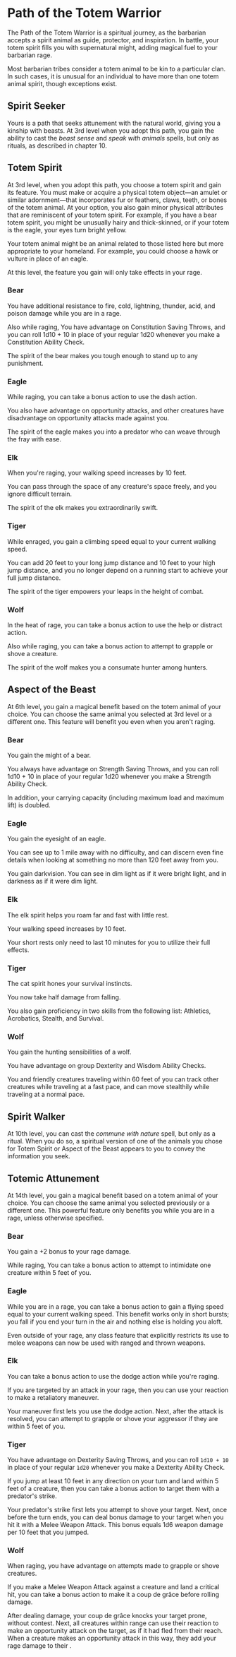 # Path of the Totem Warrior
The Path of the Totem Warrior is a spiritual journey, as the barbarian accepts a spirit animal as guide, protector, and inspiration.
In battle, your totem spirit fills you with supernatural might, adding magical fuel to your barbarian rage.

Most barbarian tribes consider a totem animal to be kin to a particular clan.
In such cases, it is unusual for an individual to have more than one totem animal spirit, though exceptions exist.

## Spirit Seeker
Yours is a path that seeks attunement with the natural world, giving you a kinship with beasts.
At 3rd level when you adopt this path, you gain the ability to cast the *beast sense* and *speak with animals* spells, but only as rituals, as described in chapter 10.

## Totem Spirit
At 3rd level, when you adopt this path, you choose a totem spirit and gain its feature.
You must make or acquire a physical totem object—an amulet or similar adornment—that incorporates fur or feathers, claws, teeth, or bones of the totem animal.
At your option, you also gain minor physical attributes that are reminiscent of your totem spirit.
For example, if you have a bear totem spirit, you might be unusually hairy and thick-skinned, or if your totem is the eagle, your eyes turn bright yellow.

Your totem animal might be an animal related to those listed here but more appropriate to your homeland.
For example, you could choose a hawk or vulture in place of an eagle.

At this level, the feature you gain will only take effects in your rage.

### Bear
You have additional resistance to fire, cold, lightning, thunder, acid, and poison damage while you are in a rage.

Also while raging, You have advantage on Constitution Saving Throws, and you can roll 1d10 + 10 in place of your regular 1d20 whenever you make a Constitution Ability Check.

The spirit of the bear makes you tough enough to stand up to any punishment.

### Eagle
While raging, you can take a bonus action to use the dash action.

You also have advantage on opportunity attacks, and other creatures have disadvantage on opportunity attacks made against you.

The spirit of the eagle makes you into a predator who can weave through the fray with ease.

### Elk
When you're raging, your walking speed increases by 10 feet.

You can pass through the space of any creature's space freely, and you ignore difficult terrain.

The spirit of the elk makes you extraordinarily swift.

### Tiger
While enraged, you gain a climbing speed equal to your current walking speed.

You can add 20 feet to your long jump distance and 10 feet to your high jump distance, and you no longer depend on a running start to achieve your full jump distance.

The spirit of the tiger empowers your leaps in the height of combat.

### Wolf
In the heat of rage, you can take a bonus action to use the help or distract action.

Also while raging, you can take a bonus action to attempt to grapple or shove a creature.

The spirit of the wolf makes you a consumate hunter among hunters.

## Aspect of the Beast
At 6th level, you gain a magical benefit based on the totem animal of your choice.
You can choose the same animal you selected at 3rd level or a different one.
This feature will benefit you even when you aren't raging.

### Bear
You gain the might of a bear.

You always have advantage on Strength Saving Throws, and you can roll 1d10 + 10 in place of your regular 1d20 whenever you make a Strength Ability Check.

In addition, your carrying capacity (including maximum load and maximum lift) is doubled.

### Eagle
You gain the eyesight of an eagle.

You can see up to 1 mile away with no difficulty, and can discern even fine details when looking at something no more than 120 feet away from you.

You gain darkvision.
You can see in dim light as if it were bright light, and in darkness as if it were dim light.

### Elk
The elk spirit helps you roam far and fast with little rest.

Your walking speed increases by 10 feet.

Your short rests only need to last 10 minutes for you to utilize their full effects.

### Tiger
The cat spirit hones your survival instincts.

You now take half damage from falling.

You also gain proficiency in two skills from the following list: Athletics, Acrobatics, Stealth, and Survival.

### Wolf
You gain the hunting sensibilities of a wolf.

You have advantage on group Dexterity and Wisdom Ability Checks.

You and friendly creatures traveling within 60 feet of you can track other creatures while traveling at a fast pace, and can move stealthily while traveling at a normal pace.

## Spirit Walker
At 10th level, you can cast the *commune with nature* spell, but only as a ritual.
When you do so, a spiritual version of one of the animals you chose for Totem Spirit or Aspect of the Beast appears to you to convey the information you seek.

## Totemic Attunement
At 14th level, you gain a magical benefit based on a totem animal of your choice.
You can choose the same animal you selected previously or a different one.
This powerful feature only benefits you while you are in a rage, unless otherwise specified.

### Bear
You gain a +2 bonus to your rage damage.

While raging, You can take a bonus action to attempt to intimidate one creature within 5 feet of you.

### Eagle
While you are in a rage, you can take a bonus action to gain a flying speed equal to your current walking speed.
This benefit works only in short bursts; you fall if you end your turn in the air and nothing else is holding you aloft.

Even outside of your rage, any class feature that explicitly restricts its use to melee weapons can now be used with ranged and thrown weapons.

### Elk
You can take a bonus action to use the dodge action while you're raging.

If you are targeted by an attack in your rage, then you can use your reaction to make a retaliatory maneuver.

Your maneuver first lets you use the dodge action.
Next, after the attack is resolved, you can attempt to grapple or shove your aggressor if they are within 5 feet of you.

### Tiger
You have advantage on Dexterity Saving Throws, and you can roll `1d10 + 10` in place of your regular `1d20` whenever you make a Dexterity Ability Check.

If you jump at least 10 feet in any direction on your turn and land within 5 feet of a creature, then you can take a bonus action to target them with a predator's strike.

Your predator's strike first lets you attempt to shove your target.
Next, once before the turn ends, you can deal bonus damage to your target when you hit it with a Melee Weapon Attack.
This bonus equals 1d6 weapon damage per 10 feet that you jumped.

### Wolf
When raging, you have advantage on attempts made to grapple or shove creatures.

If you make a Melee Weapon Attack against a creature and land a critical hit, you can take a bonus action to make it a coup de grâce before rolling damage.

After dealing damage, your coup de grâce knocks your target prone, without contest.
Next, all creatures within range can use their reaction to make an opportunity attack on the target, as if it had fled from their reach.
When a creature makes an opportunity attack in this way, they add your rage damage to their .
